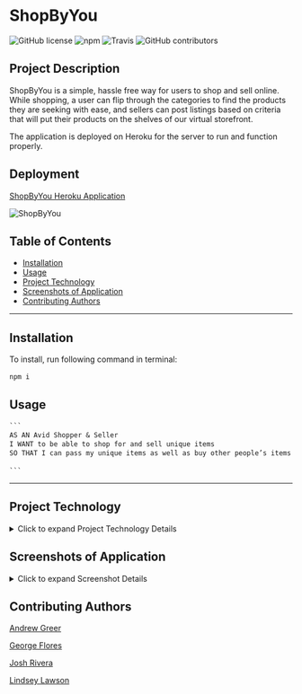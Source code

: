 # ShopByYou
![GitHub license](https://img.shields.io/badge/license-Apache%202.0-pink.svg) ![npm](https://img.shields.io/npm/v/inquirer?style=plastic&color=ff69b4) ![Travis](https://img.shields.io/travis/com/JRivera-31/ShopByYou?logo=travis&style=plastic&color=pink) ![GitHub contributors](https://img.shields.io/github/contributors/JRivera-31/ShopByYou?style=plastic&color=ff69b4)

## Project Description

ShopByYou is a simple, hassle free way for users to shop and sell online. While shopping, a user can flip through the categories to find the products they are seeking with ease, and sellers can post listings based on criteria that will put their products on the shelves of our virtual storefront.

The application is deployed on Heroku for the server to run and function properly.   


## Deployment

[ShopByYou Heroku Application](https://young-earth-96498.herokuapp.com/)

![ShopByYou](public/assets/images/shopByYou.gif)

## Table of Contents
  * [Installation](#installation)
  * [Usage](#usage)
  * [Project Technology](#project-technology)
  * [Screenshots of Application](#screenshots-of-application)
  * [Contributing Authors](#contributing-authors)

----
## Installation
To install, run following command in terminal:
  
```
npm i
```

  ## Usage

    ```
    AS AN Avid Shopper & Seller
    I WANT to be able to shop for and sell unique items
    SO THAT I can pass my unique items as well as buy other people’s items

    ```


----

## Project Technology
<details>
    <summary markdown="span">Click to expand Project Technology Details</summary>

Languages
- HTML
- CSS
- Javascript
- SQL

Libraries
- [jQuery](jquery.com)
- [Node.js](nodejs.org)

npm Packages
- [multer](https://www.npmjs.com/package/multer)
- [google-cloud](https://cloud.google.com/)
- [express](https://www.npmjs.com/package/express)
- [express-session](https://www.npmjs.com/package/express-session)
- [mysql2](https://www.npmjs.com/package/mysql2)
- [sequelize](https://www.npmjs.com/package/sequelize)
- [handlebars](https://www.npmjs.com/package/handlebars)
- [eslint](https://www.npmjs.com/package/eslint)
- [bcrypt](https://www.npmjs.com/package/bcrypt)
- [passport](https://www.npmjs.com/package/passport)
- [passport-local](https://www.npmjs.com/package/passport-local)

CSS Framework
- [Semantic UI](https://semantic-ui.com/)

Cloud Server
- [Heroku](heroku.com/)

</details>


## Screenshots of Application
<details>
    <summary markdown="span">Click to expand Screenshot Details</summary>

![Shop Page](public/assets/images/shopHome.png)
*Screenshot of Shop Page*

![Category Page](public/assets/images/category.png)
*Screenshot of Category Page*

![Sell Page](public/assets/images/sell.png)
*Screenshot of Sell Page*

![Login Page](public/assets/images/login.png)
*Screenshot of Sell Page*

![Signup Page](public/assets/images/signup.png)
*Screenshot of Home Page*

</details>



## Contributing Authors

[Andrew Greer](https://github.com/andrewpaulgreer)

[George Flores](https://github.com/lu-gflores)

[Josh Rivera](https://github.com/JRivera-31)

[Lindsey Lawson](https://github.com/lynseahoss)




